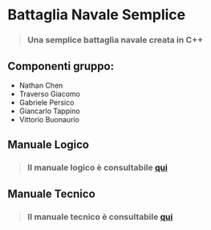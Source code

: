 # Battaglia Navale Semplice
> ### Una semplice battaglia navale creata in C++
## Componenti gruppo:
- Nathan Chen
- Traverso Giacomo
- Gabriele Persico
- Giancarlo Tappino
- Vittorio Buonaurio
## Manuale Logico
> ### Il manuale logico è consultabile [qui](/doc/manualeLogico.md)
## Manuale Tecnico
> ### Il manuale tecnico è consultabile [qui](/doc/manualeTecnico.md)
